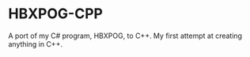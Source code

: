# HBXPOG-CPP
A port of my C# program, HBXPOG, to C++. My first attempt at creating anything in C++.
